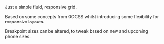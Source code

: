 Just a simple fluid, responsive grid.

Based on some concepts from OOCSS whilst introducing some flexibility for responsive layouts.

Breakpoint sizes can be altered, to tweak based on new and upcoming phone sizes.